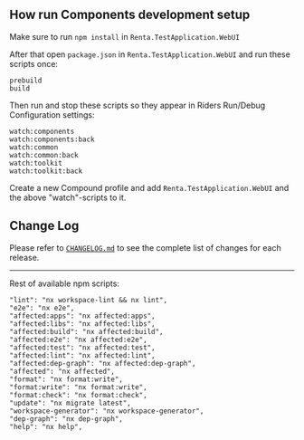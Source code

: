 ## How run Components development setup


Make sure to run `npm install` in `Renta.TestApplication.WebUI`

After that open `package.json` in `Renta.TestApplication.WebUI` and run these scripts once:

```
prebuild
build
```

Then run and stop these scripts so they appear in Riders Run/Debug Configuration settings:

```
watch:components
watch:components:back
watch:common
watch:common:back
watch:toolkit
watch:toolkit:back
```

Create a new Compound profile and add `Renta.TestApplication.WebUI` and the above "watch"-scripts to it. 


## Change Log

Please refer to [`CHANGELOG.md`](CHANGELOG.md) to see the complete list of changes for each release.

---

Rest of available npm scripts: 

    "lint": "nx workspace-lint && nx lint",
    "e2e": "nx e2e",
    "affected:apps": "nx affected:apps",
    "affected:libs": "nx affected:libs",
    "affected:build": "nx affected:build",
    "affected:e2e": "nx affected:e2e",
    "affected:test": "nx affected:test",
    "affected:lint": "nx affected:lint",
    "affected:dep-graph": "nx affected:dep-graph",
    "affected": "nx affected",
    "format": "nx format:write",
    "format:write": "nx format:write",
    "format:check": "nx format:check",
    "update": "nx migrate latest",
    "workspace-generator": "nx workspace-generator",
    "dep-graph": "nx dep-graph",
    "help": "nx help",
